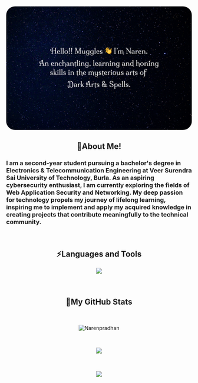 <!--
**Narenpradhan/Narenpradhan** is a ✨ _special_ ✨ repository because its `README.md` (this file) appears on your GitHub profile.

Here are some ideas to get you started:

- 🔭 I’m currently working on ...
- 🌱 I’m currently learning ...
- 👯 I’m looking to collaborate on ...
- 🤔 I’m looking for help with ...
- 💬 Ask me about ...
- 📫 How to reach me: ...
- 😄 Pronouns: ...
- ⚡ Fun fact: ...
-->
<br>

<img src="./Assets/about.jpg" style="border-radius: 24px"/>

<h2 align="center">🍁About Me!</h2>

### I am a second-year student pursuing a bachelor's degree in Electronics & Telecommunication Engineering at Veer Surendra Sai University of Technology, Burla. As an aspiring cybersecurity enthusiast, I am currently exploring the fields of Web Application Security and Networking. My deep passion for technology propels my journey of lifelong learning, inspiring me to implement and apply my acquired knowledge in creating projects that contribute meaningfully to the technical community.

<br>

<h2 align="center">⚡Languages and Tools</h2>
<p align="center">
  <a href="https://skillicons.dev">
    <img src="https://skillicons.dev/icons?i=py,bash,html,css,js,figma,git,github,vscode,linux" />
  </a>
</p>

<br>

<h2 align="center">🌟My GitHub Stats</h2>

<br>

<p align="center"><img align="center" src="https://github-readme-activity-graph.vercel.app/graph?username=Narenpradhan&theme=tokyo-night&area=true&hide_border=true" alt="Narenpradhan" /></p>

<br>

<p align="center">
    <img src="https://github-readme-stats.vercel.app/api?username=Narenpradhan&show_icons=true&theme=tokyonight"/>
</p>

<br>

<p align="center">
    <img  src="https://github-readme-streak-stats.herokuapp.com/?user=Narenpradhan&show_icons=true&locale=en&layout=compact&theme=tokyonight&line_height=0"/>

</p>


<br>


<p align="center">
    <!-- <img src="https://github-readme-stats.vercel.app/api/top-langs/?username=Narenpradhan&layout=compact&theme=radical"/> -->
</p>


